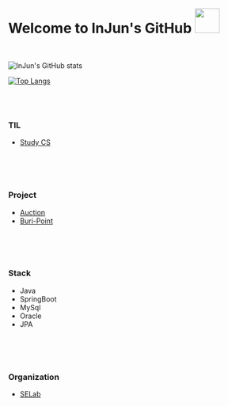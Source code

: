 <link href="./InJun2.css" rel="stylesheet" />

# Welcome to InJun's GitHub <img width="50px" height="50px" src="https://user-images.githubusercontent.com/50690859/181441396-c1ded5f5-a720-425b-b0bb-1fb58d9fb5f7.png"/> 

<br>
<!-- 참조 사이트 : https://github.com/anuraghazra/github-readme-stats -->

![InJun's GitHub stats](https://github-readme-stats.vercel.app/api?username=InJun2&show_icons=true&theme=radical) 

[![Top Langs](https://github-readme-stats.vercel.app/api/top-langs/?username=InJun2&layout=compact&exclude_repo=0up)](https://github.com/anuraghazra/github-readme-stats)

<br><br>

### TIL
- [Study CS](https://github.com/InJun2/TIL)

<br><br><br>

### Project

- [Auction](https://github.com/selab-hs/auction_project)
- [Buri-Point](https://github.com/selab-hs/buri_point)

<br><br><br>

### Stack
- Java
- SpringBoot
- MySql
- Oracle
- JPA

<br><br><br>

### Organization
- [SELab](https://github.com/selab-hs)
